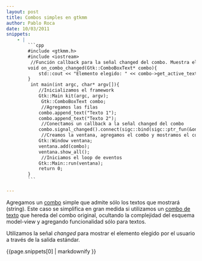 ```yaml
---
layout: post
title: Combos simples en gtkmm
author: Pablo Roca
date: 10/03/2011
snippets: 
    - |
        ```cpp
        #include <gtkmm.h>
        #include <iostream>
         //Función callback para la señal changed del combo. Muestra el valor actual por salida estándar
        void on_combo_changed(Gtk::ComboBoxText* combo){
            std::cout << "Elemento elegido: " << combo->get_active_text() << std::endl;
        }
         int main(int argc, char* argv[]){
            //Inicializamos el framework
            Gtk::Main kit(argc, argv);
             Gtk::ComboBoxText combo;
             //Agregamos las filas
            combo.append_text("Texto 1");
            combo.append_text("Texto 2");
             //Conectamos un callback a la señal changed del combo
            combo.signal_changed().connect(sigc::bind(sigc::ptr_fun(&on_combo_changed), &combo));
             //Creamos la ventana, agregamos el combo y mostramos el contenido
            Gtk::Window ventana;
            ventana.add(combo);
            ventana.show_all();
             //Iniciamos el loop de eventos
            Gtk::Main::run(ventana);
            return 0;
        }
        ```

---
```

<div class="entry-content">
						<p>Agregamos un <a href="http://library.gnome.org/devel/gtkmm-tutorial/stable/sec-combobox.html">combo</a> simple que admite sólo los textos que mostrará (string). Este caso se simplifica en gran medida si utilizamos un <a href="http://library.gnome.org/devel/gtkmm-tutorial/stable/sec-comboboxtext.html">combo de texto</a> que hereda del combo original, ocultando la complejidad del esquema model-view y agregando funcionalidad sólo para textos.</p>
<p>Utilizamos la señal <em>changed</em> para mostrar el elemento elegido por el usuario a través de la salida estándar.</p>
<div><div>{{page.snippets[0] | markdownify }}</div></div>
											</div>
